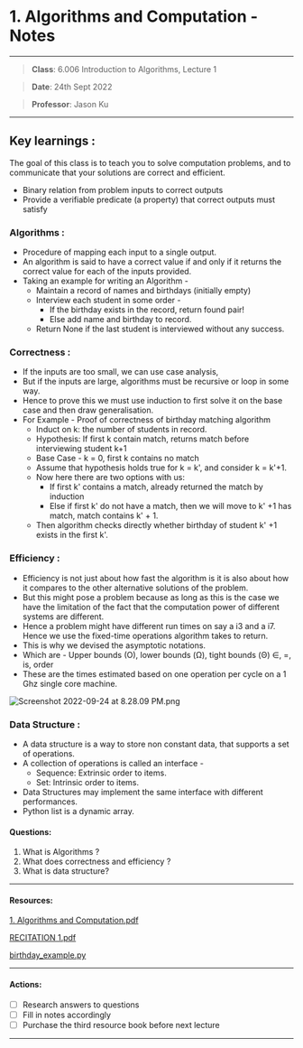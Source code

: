 # 1. Algorithms and Computation - Notes

---

> **Class**: 6.006 Introduction to Algorithms, Lecture 1

> **Date**: 24th Sept 2022

> **Professor**: Jason Ku

---

## Key learnings :

The goal of this class is to teach you to solve computation problems, and to communicate that your solutions are correct and efficient.

- Binary relation from problem inputs to correct outputs
- Provide a verifiable predicate (a property) that correct outputs must satisfy

### Algorithms :

- Procedure of mapping each input to a single output.
- An algorithm is said to have a correct value if and only if it returns the correct value for each of the inputs provided.
- Taking an example for writing an Algorithm -
   - Maintain a record of names and birthdays (initially empty)
   - Interview each student in some order -
      - If the birthday exists in the record, return found pair!
      - Else add name and birthday to record.
   - Return None if the last student is interviewed without any success.

### Correctness :

- If the inputs are too small, we can use case analysis,
- But if the inputs are large, algorithms must be recursive or loop in some way.
- Hence to prove this we must use induction to first solve it on the base case and then draw generalisation.
- For Example - Proof of correctness of birthday matching algorithm
   - Induct on k: the number of students in record.
   - Hypothesis: If first k contain match, returns match before interviewing student k+1
   - Base Case - k = 0, first k contains no match
   - Assume that hypothesis holds true for k = k', and consider k = k'+1.
   - Now here there are two options with us:
      - If first k' contains a match, already returned the match by induction
      - Else if first k' do not have a match, then we will move to k' +1 has match, match contains k' + 1.
   - Then algorithm checks directly whether birthday of student k' +1 exists in the first k'.

### Efficiency :

- Efficiency is not just about how fast the algorithm is it is also about how it compares to the other alternative solutions of the problem.
- But this might pose a problem because as long as this is the case we have the limitation of the fact that the computation power of different systems are different.
- Hence a problem might have different run times on say a i3 and a i7. Hence we use the fixed-time operations algorithm takes to return.
- This is why we devised the asymptotic notations.
- Which are - Upper bounds (O), lower bounds (Ω), tight bounds (Θ) ∈, =, is, order
- These are the times estimated based on one operation per cycle on a 1 Ghz single core machine.

![Screenshot 2022-09-24 at 8.28.09 PM.png](https://res.craft.do/user/full/b39bc00a-f6ef-8bc0-9003-92e051599ad2/doc/356ED3D3-4437-4EE1-84C7-1412DA141795/6B2D9100-7ADA-4909-9C42-651417AE157D_2/Jszr2g8PtevXcJaXdLm2EAByC2vxtfsVaNtyTWyCmp8z/Screenshot%202022-09-24%20at%208.28.09%20PM.png)

### Data Structure :

- A data structure is a way to store non constant data, that supports a set of operations.
- A collection of operations is called an interface -
   - Sequence: Extrinsic order to items.
   - Set: Intrinsic order to items.
- Data Structures may implement the same interface with different performances.
- Python list is a dynamic array.

#### Questions:

1. What is Algorithms ?
2. What does correctness and efficiency ?
3. What is data structure?

---

#### Resources:

[1. Algorithms and Computation.pdf](https://res.craft.do/user/full/b39bc00a-f6ef-8bc0-9003-92e051599ad2/doc/356ED3D3-4437-4EE1-84C7-1412DA141795/4619E0B1-0F8A-402F-9DB4-5E1F6CD94F3F_2/bmWrJUCUif2S7zyjjxFxNHkDoiuoDJHSaqLXK9r4Jk8z/1.%20Algorithms%20and%20Computation.pdf)

[RECITATION 1.pdf](https://res.craft.do/user/full/b39bc00a-f6ef-8bc0-9003-92e051599ad2/doc/356ED3D3-4437-4EE1-84C7-1412DA141795/83C333AE-A84E-425A-BD2E-6F162DB8672E_2/bzBggElWnrGHCqOwbc4oSFoPWEUoaA1bw2mitTyLr4kz/RECITATION%201.pdf)

[birthday_example.py](https://res.craft.do/user/full/b39bc00a-f6ef-8bc0-9003-92e051599ad2/doc/356ED3D3-4437-4EE1-84C7-1412DA141795/0190045B-C009-4EA8-9D58-B96A4E7E2E5F_2/PL1NPNPhrRI3KunYPUUBxBQaoptTPoeNHbkS0p4NVNcz/birthday_example.py)

---

#### Actions:

- [ ] Research answers to questions
- [ ] Fill in notes accordingly
- [ ] Purchase the third resource book before next lecture

---

